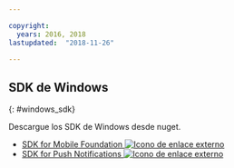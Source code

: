```yaml
---

copyright:
  years: 2016, 2018
lastupdated:  "2018-11-26"

---
```


##	SDK de Windows
{: #windows_sdk}

Descargue los SDK de Windows desde nuget.

* [SDK for Mobile Foundation ![Icono de enlace externo](../../icons/launch-glyph.svg "Icono de enlace externo")](https://www.nuget.org/packages/IBM.MobileFirstPlatformFoundation/)
* [SDK for Push Notifications ![Icono de enlace externo](../../icons/launch-glyph.svg "Icono de enlace externo")](https://www.nuget.org/packages/IBM.MobileFirstPlatformFoundationPush/)


